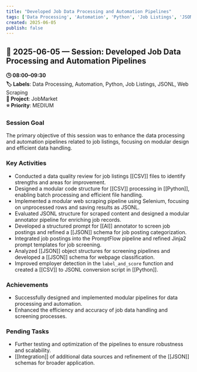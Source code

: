 ```yaml
---
title: "Developed Job Data Processing and Automation Pipelines"
tags: ['Data Processing', 'Automation', 'Python', 'Job Listings', 'JSONL', 'Web Scraping']
created: 2025-06-05
publish: false
---
```


## 📅 2025-06-05 — Session: Developed Job Data Processing and Automation Pipelines

**🕒 08:00–09:30**  
**🏷️ Labels**: Data Processing, Automation, Python, Job Listings, JSONL, Web Scraping  
**📂 Project**: JobMarket  
**⭐ Priority**: MEDIUM  


### Session Goal
The primary objective of this session was to enhance the data processing and automation pipelines related to job listings, focusing on modular design and efficient data handling.

### Key Activities
- Conducted a data quality review for job listings [[CSV]] files to identify strengths and areas for improvement.
- Designed a modular code structure for [[CSV]] processing in [[Python]], enabling batch processing and efficient file handling.
- Implemented a modular web scraping pipeline using Selenium, focusing on unprocessed rows and saving results as JSONL.
- Evaluated JSONL structure for scraped content and designed a modular annotator pipeline for enriching job records.
- Developed a structured prompt for [[AI]] annotator to screen job postings and refined a [[JSON]] schema for job posting categorization.
- Integrated job postings into the PromptFlow pipeline and refined Jinja2 prompt templates for job screening.
- Analyzed [[JSON]] object structures for screening pipelines and developed a [[JSON]] schema for webpage classification.
- Improved employer detection in the `label_and_score` function and created a [[CSV]] to JSONL conversion script in [[Python]].

### Achievements
- Successfully designed and implemented modular pipelines for data processing and automation.
- Enhanced the efficiency and accuracy of job data handling and screening processes.

### Pending Tasks
- Further testing and optimization of the pipelines to ensure robustness and scalability.
- [[Integration]] of additional data sources and refinement of the [[JSON]] schemas for broader application.
